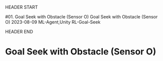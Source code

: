 HEADER START

#01. Goal Seek with Obstacle (Sensor O)
Goal Seek with Obstacle (Sensor O)
2023-08-09
ML-Agent,Unity
RL-Goal-Seek

HEADER END

# Goal Seek with Obstacle (Sensor O)
